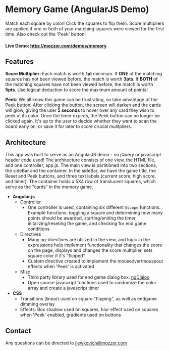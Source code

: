 # Memory Game (AngularJS Demo)
Match each square by color! Click the squares to flip them. Score multipliers are applied if one or both of your matching squares were viewed for the first time. Also check out the 'Peek' button!

#### Live Demo: http://mozzor.com/demos/memory

## Features
**Score Multiplier:** Each match is worth **1pt** minimum. If **ONE** of the matching squares has not been viewed before, the match is worth **3pts**. If **BOTH** of the matching squares have not been viewed before, the match is worth **5pts**. Use logical deduction to score the maximum amount of points!

**Peek:** We all know this game can be frustrating, so take advantage of the Peek button! After clicking the button, the screen will darken and the cards will glow, giving the user **5 seconds** to hover over any card they wish to peek at its color. Once the timer expires, the Peek button can no longer be clicked again. It's up to the user to decide whether they want to scan the board early on, or save it for later to score crucial mulitpliers.

## Architecture
This app was built to serve as an AngularJS demo - no jQuery or javascript header code used! The architecture consists of one view, the HTML file, and one controller, app.js. The main view is partitioned into two sections, the sideBar and the container. In the sideBar, we have the game title, the Reset and Peek buttons, and three text labels (current score, high score, and timer). The container holds a 5X4 row of translucent squares, which serve as the "cards" in the memory game.

* **Angular.js**
  * Controller
    * One controller is used, containing six different `$scope` functions. Example functions: toggling a square and determining how many points should be awarded, starting/ending the timer, initalizing/reseting the game, and checking for end game conditions
  * Directives
    * Many ng-directives are utilized in the view, and logic in the expressions help implement functionality that changes the score on the page, displays and changes the score multiplier, sets square color if it's "flipped"
    * Custom directive created to implement the mouseover/mouseout effects when 'Peek' is activated
  * Misc
    * Third party library used for end game dialog box: [ngDialog](https://github.com/likeastore/ngDialog)
    * Open source javascript functions used to randomize the color array and create a javascript timer
* **CSS**
  * Transitions (linear) used on square "flipping", as well as endgame dimming overlay
  * Effects: Box shadow used on squares, blur effect used on squares when 'Peek' enabled, gradients used on buttons


## Contact
Any questions can be directed to jlewkovich@mozzor.com
